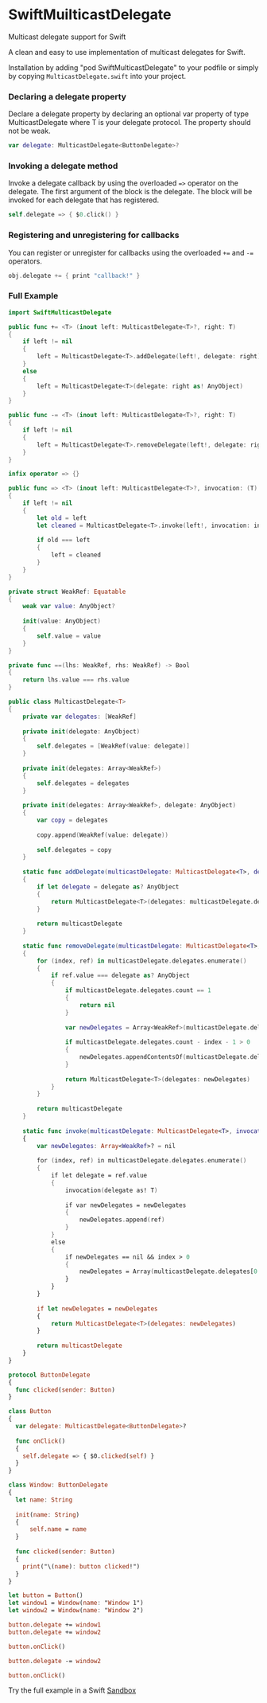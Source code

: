 # SwiftMuilticastDelegate

Multicast delegate support for Swift

A clean and easy to use implementation of multicast delegates for Swift.

Installation by adding "pod SwiftMulticastDelegate" to your podfile or simply by copying `MulticastDelegate.swift` into your project.

### Declaring a delegate property

Declare a delegate property by declaring an optional var property of type MulticastDelegate<T> where T is your delegate protocol. The property should not be weak.

```swift
var delegate: MulticastDelegate<ButtonDelegate>?
```

### Invoking a delegate method

Invoke a delegate callback by using the overloaded `=>` operator on the delegate. The first argument of the block is the delegate. The block will be invoked for each delegate that has registered.

```swift
self.delegate => { $0.click() }
```

### Registering and unregistering for callbacks

You can register or unregister for callbacks using the overloaded `+=` and `-=` operators.

```swift
obj.delegate += { print "callback!" }
```

### Full Example

```swift
import SwiftMulticastDelegate

public func += <T> (inout left: MulticastDelegate<T>?, right: T)
{
	if left != nil
	{
		left = MulticastDelegate<T>.addDelegate(left!, delegate: right)
	}
	else
	{
		left = MulticastDelegate<T>(delegate: right as! AnyObject)
	}
}

public func -= <T> (inout left: MulticastDelegate<T>?, right: T)
{
	if left != nil
	{
		left = MulticastDelegate<T>.removeDelegate(left!, delegate: right)
	}
}

infix operator => {}

public func => <T> (inout left: MulticastDelegate<T>?, invocation: (T) -> ())
{
	if left != nil
	{
		let old = left
		let cleaned = MulticastDelegate<T>.invoke(left!, invocation: invocation)
		
		if old === left
		{
			left = cleaned
		}
	}
}

private struct WeakRef: Equatable
{
	weak var value: AnyObject?
	
	init(value: AnyObject)
	{
		self.value = value
	}
}

private func ==(lhs: WeakRef, rhs: WeakRef) -> Bool
{
	return lhs.value === rhs.value
}

public class MulticastDelegate<T>
{
	private var delegates: [WeakRef]
	
	private init(delegate: AnyObject)
	{
		self.delegates = [WeakRef(value: delegate)]
	}
	
	private init(delegates: Array<WeakRef>)
	{
		self.delegates = delegates
	}
	
	private init(delegates: Array<WeakRef>, delegate: AnyObject)
	{
		var copy = delegates
		
		copy.append(WeakRef(value: delegate))
		
		self.delegates = copy
	}
	
	static func addDelegate(multicastDelegate: MulticastDelegate<T>, delegate: T) -> MulticastDelegate<T>?
	{
		if let delegate = delegate as? AnyObject
		{
			return MulticastDelegate<T>(delegates: multicastDelegate.delegates, delegate: delegate)
		}
		
		return multicastDelegate
	}
	
	static func removeDelegate(multicastDelegate: MulticastDelegate<T>, delegate: T) -> MulticastDelegate<T>?
	{
		for (index, ref) in multicastDelegate.delegates.enumerate()
		{
			if ref.value === delegate as? AnyObject
			{
				if multicastDelegate.delegates.count == 1
				{
					return nil
				}
				
				var newDelegates = Array<WeakRef>(multicastDelegate.delegates[0..<index])
				
				if multicastDelegate.delegates.count - index - 1 > 0
				{
					newDelegates.appendContentsOf(multicastDelegate.delegates[index + 1..<multicastDelegate.delegates.count])
				}
				
				return MulticastDelegate<T>(delegates: newDelegates)
			}
		}
		
		return multicastDelegate
	}
	
	static func invoke(multicastDelegate: MulticastDelegate<T>, invocation: (T) -> ()) -> MulticastDelegate<T>?
	{
		var newDelegates: Array<WeakRef>? = nil
		
		for (index, ref) in multicastDelegate.delegates.enumerate()
		{
			if let delegate = ref.value
			{
				invocation(delegate as! T)
				
				if var newDelegates = newDelegates
				{
					newDelegates.append(ref)
				}
			}
			else
			{
				if newDelegates == nil && index > 0
				{
					newDelegates = Array(multicastDelegate.delegates[0..<index])
				}
			}
		}
		
		if let newDelegates = newDelegates
		{
			return MulticastDelegate<T>(delegates: newDelegates)
		}
		
		return multicastDelegate
	}
}

protocol ButtonDelegate
{
  func clicked(sender: Button)
}

class Button
{
  var delegate: MulticastDelegate<ButtonDelegate>?
  
  func onClick()
  {
    self.delegate => { $0.clicked(self) }
  }
}

class Window: ButtonDelegate
{
  let name: String
  
  init(name: String)
  {
      self.name = name
  }
  
  func clicked(sender: Button)
  {
    print("\(name): button clicked!")
  }
}

let button = Button()
let window1 = Window(name: "Window 1")
let window2 = Window(name: "Window 2")

button.delegate += window1
button.delegate += window2

button.onClick()

button.delegate -= window2

button.onClick()
```

Try the full example in a Swift [Sandbox](http://swiftlang.ng.bluemix.net/#/repl/4bc9593d704dcad4ae569dafdbfb3100c83671c0886419d88cfe2f4fac9ef834)
